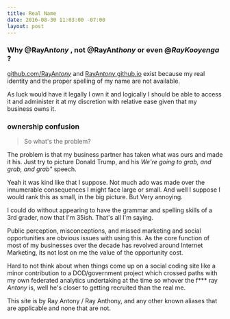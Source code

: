 ```yaml
---
title: Real Name
date: 2016-08-30 11:03:00 -07:00
layout: post
---
```





### Why @RayAn*tony* , not @RayAn*thony* or even @*RayKooyenga* ?

[github.com/RayAn*tony*](@rayantony) and [RayAn*tony*.github.io](RayAn*tony*.github.io) exist because my real identity and the proper spelling of my name are not available. 

As luck would have it legally I own it and logically I should be able to access it and administer it at my discretion with relative ease given that my business owns it. 

### ownership confusion
>So what's the problem?

The problem is that my business partner has taken what was ours and made it his. Just try to picture Donald Trump, and his *We're going to grab, and grab, and grab"* speech.

Yeah it was kind like that I suppose. Not much ado was made over the innumerable consequences I might face large or small. And well I suppose I would rank this as small, in the big picture. But Very annoying. 

I could do without appearing to have the grammar and spelling skills of a 3rd grader, now that I'm 35ish. That's all I'm saying.

Public perception, misconceptions, and missed marketing and social opportunities are obvious issues with using this. As the core function of most of my businesses over the decade has revolved around Internet Marketing, its not lost on me the value of the opportunity cost. 

Hard to not think about when things come up on a social coding site like a minor contribution to a DOD/government project which crossed paths with my own federated analytics undertaking at the time so whover the f*** ray *Antony* is, well he's closer to getting recruited than the real me. 


<p class="message">
  This site is by Ray Antony / Ray Anthony, and any other known aliases that are applicable and none that are not.
</p>
